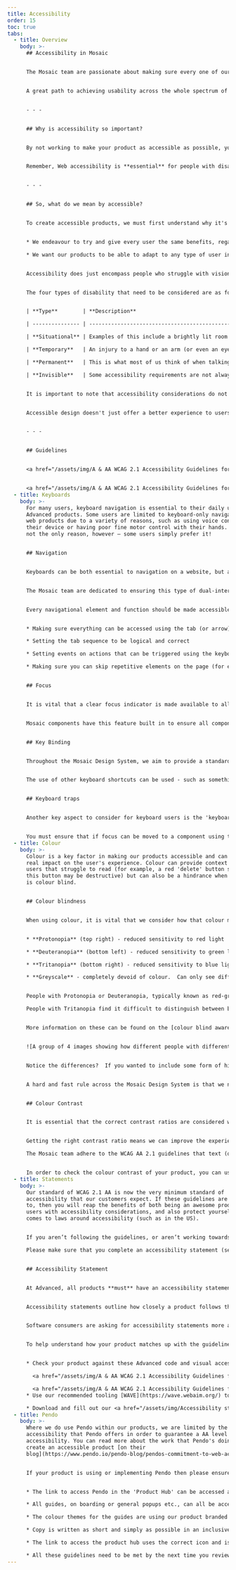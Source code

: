 ```yaml
---
title: Accessibility
order: 15
toc: true
tabs:
  - title: Overview
    body: >-
      ## Accessibility in Mosaic


      The Mosaic team are passionate about making sure every one of our products is fully inclusive and offers the very best user experience for all of our users. 


      A great path to achieving usability across the whole spectrum of our users is by following the WCAG 2.1 AA guidelines. We are trying our hardest to follow these guidelines as closely as we can to ensure Mosaic is as accessible as possible, but in some areas this is not currently possible due to things like technology limitations. Making content accessible is a continual process, and we are working towards making every single component, pattern and guideline as accessible as possible – as such, if something does not currently match these guidelines, you can be sure that a plan to achieve that goal is in place across the whole system. Anywhere we are not following the guidelines in our products is spelled out in our accessibility statements, with a clear plan for how and when we will achieve it.


      - - -


      ## Why is accessibility so important?


      By not working to make your product as accessible as possible, you are alienating some potential users of your products. WCAG AA 2.1 is a worldwide industry standard, and accessibility statements are an incredibly useful tool to be transparent about your efforts to be as inclusive as possible – as such, we want to make sure that we are ready to show the world how accessible we are, and where we are planning to improve and when. This feeds into our ethos that every user is important, no matter what their accessibility needs are.


      Remember, Web accessibility is **essential** for people with disabilities, but it's **useful** for everyone.


      - - -


      ## So, what do we mean by accessible?


      To create accessible products, we must first understand why it's important. To Advanced, an accessible product aims to achieve the following two principles:


      * We endeavour to try and give every user the same benefits, regardless of ability or who they are

      * We want our products to be able to adapt to any type of user in any environment, and in any context


      Accessibility does just encompass people who struggle with vision, or can't use a mouse. Often, people fall into the trap of only thinking about permanent physical disabilities when making decisions about designs. It's important to remember there are other forms of disability which are not only about someone's physical capabilities, but also their environment or situation. Accessibility can also apply to short-term, temporary and/or invisible factors.


      The four types of disability that need to be considered are as follows:


      | **Type**        | **Description**                                                                                                                                                                                                                                                                      |

      | --------------- | ------------------------------------------------------------------------------------------------------------------------------------------------------------------------------------------------------------------------------------------------------------------------------------ |

      | **Situational** | Examples of this include a brightly lit room or area where a person with 'typical' vision is working, this could affect how easy a screen is to view. Similarly, someone in a busy office may not be able to listen to audio or have their sound on.                                 |

      | **Temporary**   | An injury to a hand or an arm (or even an eye!) may prevent someone from using a mouse, keyboard, or screen for a short time, but they will be able to use them once they have recovered.                                                                                            |

      | **Permanent**   | This is what most of us think of when talking about "disability." An accessibility issue that affects how the user can interact with our software on a permanent basis. This covers things like blindness, dyslexia, and MS.                                                         |

      | **Invisible**   | Some accessibility requirements are not always visible, this includes diseases like chron's, colitis, mental health conditions, types of pain and many more. When looking at someone with an invisible issue, you may not be immediately obvious that they have accessibility needs. |


      It is important to note that accessibility considerations do not always fall into one category. For example, someone recovering from a brain injury could have an issue that was both invisible and temporary.


      Accessible design doesn't just offer a better experience to users with accessibility considerations; a truly good user experience is fully inclusive for everyone **no matter who they are**.


      - - -


      ## Guidelines


      <a href="/assets/img/A & AA WCAG 2.1 Accessibility Guidelines for Visual elements.docx.zip" target="_blank" class="mcc=button--primary"><span class="mcc-button__label">Download accessibility guidelines for visual elements</span></a>


      <a href="/assets/img/A & AA WCAG 2.1 Accessibility Guidelines for Visual elements.docx.zip" target="_blank" class="mcc=button--primary"><span class="mcc-button__label">Download accessibility guidelines for code elements</span></a>
  - title: Keyboards
    body: >-
      For many users, keyboard navigation is essential to their daily use of
      Advanced products. Some users are limited to keyboard-only navigation in
      web products due to a variety of reasons, such as using voice control for
      their device or having poor fine motor control with their hands. This is
      not the only reason, however – some users simply prefer it!


      ## Navigation


      Keyboards can be both essential to navigation on a website, but also can solve some simple UX problems. Imagine a data entry clerk - they may need to enter 100+ transactions every single day.  They are using a piece of software that means that after every few steps in the data entry, they have to stop typing, grab their mouse and move the cursor to a new point on the page, or click a button to continue their process.  Not ideal, right? This is what's known as "dual-interaction" – the user needs to use two different devices to interact with the page. On the one hand, this is an irritating and repetitive task that the user has to take regardless of their accessibility requirements, but on the other hand a user that **can't** use a mouse finds themselves stuck – they can't complete the task. To rectify these, the solution is a simple step of allowing the user to use the tab key to move the focus on the screen and use the enter key to function as the click of a mouse.


      The Mosaic team are dedicated to ensuring this type of dual-interaction is not required, and are making every effort to ensure our components and pages are keyboard friendly.


      Every navigational element and function should be made accessible via the keyboard.  This includes (but is not limited to):


      * Making sure everything can be accessed using the tab (or arrow) keys

      * Setting the tab sequence to be logical and correct

      * Setting events on actions that can be triggered using the keyboard (onClicks etc.)

      * Making sure you can skip repetitive elements on the page (for example the navigation).


      ## Focus


      It is vital that a clear focus indicator is made available to all navigable content so that when the user is using a keyboard to move around the page or product, a clear indication of where they are is necessary. 


      Mosaic components have this feature built in to ensure all components have an obvious focus indicator - in our case, a change in border colour.


      ## Key Binding


      Throughout the Mosaic Design System, we aim to provide a standard suggestion for key binding in each component – however, it will be down to you and how you implement each component to ensure correct tab sequences and page layouts. We cannot cater for every eventuality, and this will require some use of good old common sense.


      The use of other keyboard shortcuts can be used - such as something like Ctrl+K to trigger other actions, but it should never use 'common' keyboard commands to do something other than its common use. For example, you should not use Ctrl+P to trigger an action when this is more commonly used for Print or Print screen.


      ## Keyboard traps


      Another key aspect to consider for keyboard users is the 'keyboard trap'. A keyboard trap is when a user's focus (i.e. what is currently 'in focus' while navigating with a keyboard) cannot be moved with a keyboard. To move the focus, the user will **have** to use another method, like a mouse.


      You must ensure that if focus can be moved to a component using the keyboard, then it must **also** allow focus to be moved away using the keyboard.  If the method of moving away requires anything more than simple arrow or tab navigation, then the user must be informed of this method. However, you should try your hardest to avoid any such situations. They should be a last resort.
  - title: Colour
    body: >-
      Colour is a key factor in making our products accessible and can have a
      real impact on the user's experience. Colour can provide context clues for
      users that struggle to read (for example, a red 'delete' button shows that
      this button may be destructive) but can also be a hindrance when someone
      is colour blind.


      ## Colour blindness


      When using colour, it is vital that we consider how that colour may be interpreted.  Not just by users without visual impairments, but by those using assistive technology or have one of the following types of colour blindness (with example images below):


      * **Protonopia** (top right) - reduced sensitivity to red light

      * **Deuteranopia** (bottom left) - reduced sensitivity to green light (this is the most common)

      * **Tritanopia** (bottom right) - reduced sensitivity to blue light (this one is extremely rare)

      * **Greyscale** - completely devoid of colour.  Can only see different shades of grey


      People with Protonopia or Deuteranopia, typically known as red-green colour blindness, find it difficult to distinguish between red, green, brown and orange.

      People with Tritanopia find it difficult to distinguish between blue, purple, grey, black and greens.


      More information on these can be found on the [colour blind awareness website](http://www.colourblindawareness.org/colour-blindness/types-of-colour-blindness/)


      ![A group of 4 images showing how different people with different visual impairments perceive different colours. Normal vision, Protanopia, Tritanopia and Deuteranopia.](/assets/img/colour-perception-images.png)


      Notice the differences?  If you wanted to include some form of highlighting on something like a data table, where you show warnings in red and positives in green, a user with this form of colour-blindness would not see any difference between the two.  Including an icon or text alongside that colour would go a long way to making the data table accessible to everyone.


      A hard and fast rule across the Mosaic Design System is that we never rely on colour alone to convey meaning to any part of our products.


      ## Colour Contrast


      It is essential that the correct contrast ratios are considered when developing new screens and products.  If the contrast is too low, users can find it difficult to distinguish important items on the page.


      Getting the right contrast ratio means we can improve the experience not only for users with low-contrast or colour-blind vision, but also for users who may be impacted by a temporary situation, such as screen glare or poorly-lit rooms.

      The Mosaic team adhere to the WCAG AA 2.1 guidelines that text (or visual representation of text) should have a minimum contrast ratio of 4.5:1.  There are a few exceptions to this, such as extra-large text (minimum 3:1), or logos and page decoration.


      In order to check the colour contrast of your product, you can use [this contrast checker](https://webaim.org/resources/contrastchecker/).
  - title: Statements
    body: >-
      Our standard of WCAG 2.1 AA is now the very minimum standard of
      accessibility that our customers expect. If these guidelines are adhered
      to, then you will reap the benefits of both being an awesome product for
      users with accessibility considerations, and also protect yourself when it
      comes to laws around accessibility (such as in the US).


      If you aren’t following the guidelines, or aren’t working towards it, you could be taken to court for disability discrimination, no matter where the users are based. It does not matter where the product is **based**, it matters where it is **used**.

      Please make sure that you complete an accessibility statement (see below) to show the customer and the users that you are working towards fully adhering to the WCAG AA 2.1 guidelines, or indeed that you already have done so.  


      ## Accessibility Statement


      At Advanced, all products **must** have an accessibility statement and it must be displayed within the product in a way where the user can access it from every page (similar to a privacy policy).


      Accessibility statements outline how closely a product follows the WCAG guidelines, and where the product falls short. It also outlines the plans for when the product will fix any of the accessibility issues the product may have. These dates **must** be met, otherwise it could be seen as discrimination and can leave you open for legal troubles.


      Software consumers are asking for accessibility statements more and more in recent years when they are looking at buying software. It is vital that these statements ready to go to take advantage of these opportunities – but also, it's just the **right thing to do**. Remember, a truly good user experience is fully inclusive for everyone **no matter who they are**.


      To help understand how your product matches up with the guidelines, you can follow these steps:


      * Check your product against these Advanced code and visual accessibility guidelines.

        <a href="/assets/img/A & AA WCAG 2.1 Accessibility Guidelines for Visual elements.docx.zip" target="_blank" class="mcc=button--primary"><span class="mcc-button__label">Download accessibility guidelines for visual elements</span></a>

        <a href="/assets/img/A & AA WCAG 2.1 Accessibility Guidelines for Visual elements.docx.zip" target="_blank" class="mcc=button--primary"><span class="mcc-button__label">Download accessibility guidelines for code elements</span></a>
      * Use our recommended tooling [WAVE](https://wave.webaim.org/) to assess how compliant your product is.

      * Download and fill out our <a href="/assets/img/Accessibility statement - Template.docx.zip" target="_blank" class="mcc=button--primary"><span class="mcc-button__label">Accessibility Statement Template</span></a> ready to be displayed on your site.
  - title: Pendo
    body: >-
      Where we do use Pendo within our products, we are limited by the levels of
      accessibility that Pendo offers in order to guarantee a AA level of
      accessibility. You can read more about the work that Pendo's doing to
      create an accessible product [on their
      blog](https://www.pendo.io/pendo-blog/pendos-commitment-to-web-accessibility/). 


      If your product is using or implementing Pendo then please ensure that you are adhering to the following guidelines so that we can ensure as much accessibility as possible:


      * The link to access Pendo in the 'Product Hub' can be accessed and operated using a keyboard as well as the contents within it.

      * All guides, on boarding or general popups etc., can all be accessed and operated by using a keyboard.

      * The colour themes for the guides are using our product branded colour theming and is signed off by your UX designer.

      * Copy is written as short and simply as possible in an inclusive manner. Please refer to the [Style Guide](/guidelines/style-guide) for more information.

      * The link to access the product hub uses the correct icon and is displayed in a way that follows good colour contrast.

      * All these guidelines need to be met by the next time you review your accessibility statement or within one year of implementing Mosaic. Please ensure that your position regarding  these guidelines are explained within your accessibly statement.
---
```

